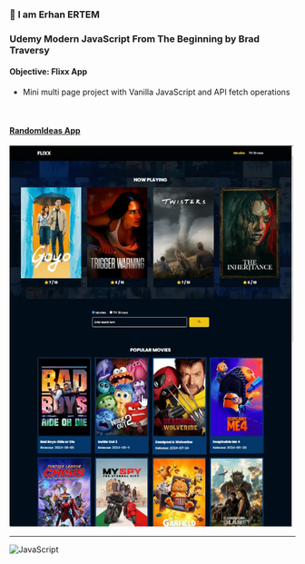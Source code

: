 ### 👋 **I am Erhan ERTEM**

### Udemy Modern JavaScript From The Beginning by Brad Traversy

#### **Objective:** Flixx App

-  Mini multi page project with Vanilla JavaScript and API fetch operations

&emsp;

#### [RandomIdeas App](https://flixx-app-erhan-ertem.netlify.app)

<img src="./screenshot.webp" width="500px"/>

---

![JavaScript](https://img.shields.io/badge/Javascript-%23323330.svg?style=square&logo=javascript&logoColor=%23F7DF1E)
